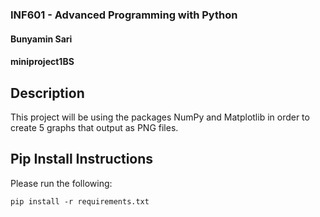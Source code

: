 
### INF601 - Advanced Programming with Python
#### Bunyamin Sari
#### miniproject1BS

## Description
This project will be using the packages NumPy and Matplotlib in order to create 5 graphs that output as PNG files.

## Pip Install Instructions
Please run the following: 
```
pip install -r requirements.txt
```

